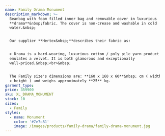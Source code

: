 ```yaml
---
name: Family Drama Monument
description_markdown: >-
  Beanbag with foam filled inner bag and removable cover in luxurious
  **drama**&nbsp;fabric. The cover is non-crease and washable in cold
  water.&nbsp;


  Our supplier **Hertex&nbsp;**describes their fabric as:


  > Drama is a hard-wearing, luxurious cotton / poly pile yarn product that
  emulates a velvet. It is both glamorous and exceptionally
  well-priced.&nbsp;<br>&nbsp;


  The Family size's dimensions are: **160 x 160 x 60**&nbsp; cm ( width x depth
  x height ) and weighs approximately **25** kg.
garment_type:
price: 359900
sku: XL_DRAMA_MONUMENT
stock: 10
sizes:
  - Family
styles:
  - name: Monument
    color: '#7e7c81'
    image: /images/products/family-drama/family-drama-monument.jpg
---
```

